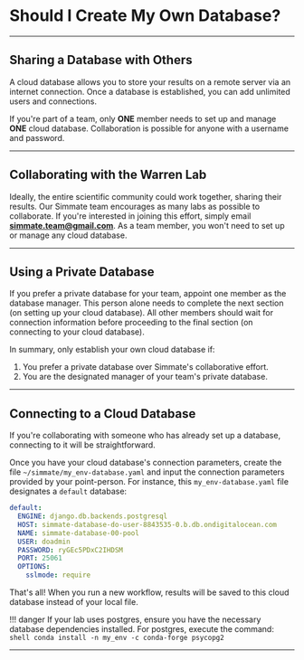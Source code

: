 # Should I Create My Own Database?

-------------------------------------------------------------------------------

## Sharing a Database with Others

A cloud database allows you to store your results on a remote server via an internet connection. Once a database is established, you can add unlimited users and connections. 

If you're part of a team, only **ONE** member needs to set up and manage **ONE** cloud database. Collaboration is possible for anyone with a username and password.

-------------------------------------------------------------------------------

## Collaborating with the Warren Lab

Ideally, the entire scientific community could work together, sharing their results. Our Simmate team encourages as many labs as possible to collaborate. If you're interested in joining this effort, simply email **simmate.team@gmail.com**. As a team member, you won't need to set up or manage any cloud database.

-------------------------------------------------------------------------------

## Using a Private Database

If you prefer a private database for your team, appoint one member as the database manager. This person alone needs to complete the next section (on setting up your cloud database). All other members should wait for connection information before proceeding to the final section (on connecting to your cloud database).

In summary, only establish your own cloud database if:

1. You prefer a private database over Simmate's collaborative effort.
2. You are the designated manager of your team's private database.

-------------------------------------------------------------------------------

## Connecting to a Cloud Database

If you're collaborating with someone who has already set up a database, connecting to it will be straightforward. 

Once you have your cloud database's connection parameters, create the file `~/simmate/my_env-database.yaml` and input the connection parameters provided by your point-person. For instance, this `my_env-database.yaml` file designates a `default` database:
``` yaml
default:
  ENGINE: django.db.backends.postgresql
  HOST: simmate-database-do-user-8843535-0.b.db.ondigitalocean.com
  NAME: simmate-database-00-pool
  USER: doadmin
  PASSWORD: ryGEc5PDxC2IHDSM
  PORT: 25061
  OPTIONS:
    sslmode: require
```

That's all! When you run a new workflow, results will be saved to this cloud database instead of your local file.

!!! danger
    If your lab uses postgres, ensure you have the necessary database dependencies installed. For postgres, execute the command:
    ``` shell
    conda install -n my_env -c conda-forge psycopg2
    ```

-------------------------------------------------------------------------------
